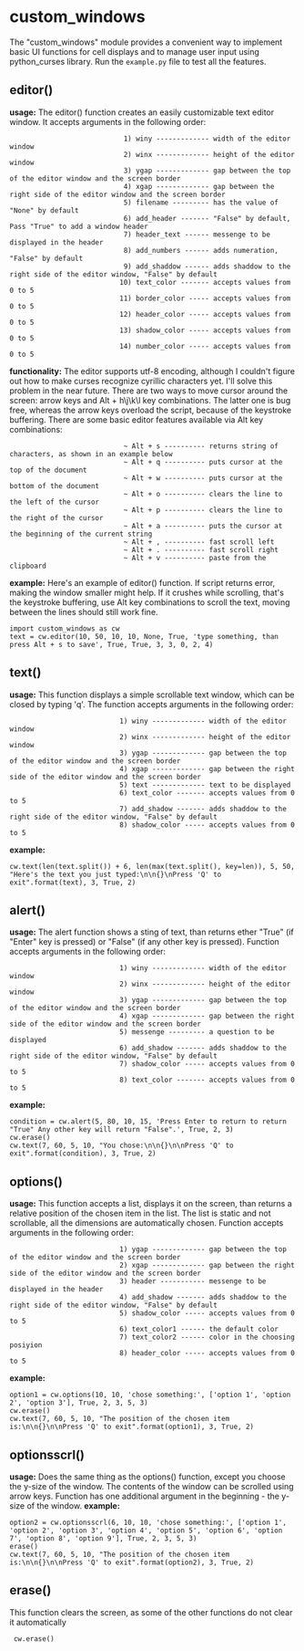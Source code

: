 # custom_windows

The "custom_windows" module provides a convenient way to implement basic UI functions for cell displays and to manage user input using python_curses library.  Run the `example.py` file to test all the features.
## editor()

 **usage:**
 The editor() function creates an easily customizable text editor window. It accepts arguments in the following order:

                                1) winy ------------- width of the editor window
                                2) winx ------------- height of the editor window
                                3) ygap ------------- gap between the top of the editor window and the screen border
                                4) xgap ------------- gap between the right side of the editor window and the screen border
                                5) filename --------- has the value of "None" by default
                                6) add_header ------- "False" by default, Pass "True" to add a window header
                                7) header_text ------ messenge to be displayed in the header
                                8) add_numbers ------ adds numeration, "False" by default
                                9) add_shaddow ------ adds shaddow to the right side of the editor window, "False" by default
                               10) text_color ------- accepts values from 0 to 5
                               11) border_color ----- accepts values from 0 to 5
                               12) header_color ----- accepts values from 0 to 5
                               13) shadow_color ----- accepts values from 0 to 5
                               14) number_color ----- accepts values from 0 to 5

 **functionality:**
   The editor supports utf-8 encoding, although I couldn't figure out how to make curses recognize cyrillic characters yet. I'll solve this problem in the near future. There are two ways to move cursor around the screen: arrow keys and Alt + h\j\k\l key combinations. The latter one is bug free, whereas the arrow keys overload the script, because of the keystroke buffering. There are some basic editor features available via Alt key combinations:

                                ~ Alt + s ---------- returns string of characters, as shown in an example below
                                ~ Alt + q ---------- puts cursor at the top of the document
                                ~ Alt + w ---------- puts cursor at the bottom of the document
                                ~ Alt + o ---------- clears the line to the left of the cursor
                                ~ Alt + p ---------- clears the line to the right of the cursor
                                ~ Alt + a ---------- puts the cursor at the beginning of the current string
                                ~ Alt + , ---------- fast scroll left
                                ~ Alt + . ---------- fast scroll right
                                ~ Alt + v ---------- paste from the clipboard
 **example:**
   Here's an example of editor() function. If script returns error, making the window smaller might help. If it crushes while scrolling, that's the keystroke buffering, use Alt key combinations to scroll the text, moving between the lines should still work fine.

    import custom_windows as cw
    text = cw.editor(10, 50, 10, 10, None, True, 'type something, than press Alt + s to save', True, True, 3, 3, 0, 2, 4)

## text()

 **usage:**
   This function displays a simple scrollable text window, which can be closed by typing 'q'. The function accepts arguments in the following order:

                               1) winy ------------- width of the editor window
                               2) winx ------------- height of the editor window
                               3) ygap ------------- gap between the top of the editor window and the screen border
                               4) xgap ------------- gap between the right side of the editor window and the screen border
                               5) text ------------- text to be displayed
                               6) text_color ------- accepts values from 0 to 5
                               7) add_shadow ------- adds shaddow to the right side of the editor window, "False" by default
                               8) shadow_color ----- accepts values from 0 to 5
**example:**

    cw.text(len(text.split()) + 6, len(max(text.split(), key=len)), 5, 50, "Here's the text you just typed:\n\n{}\nPress 'Q' to exit".format(text), 3, True, 2)

## alert()

 **usage:**
   The alert function shows a sting of text, than returns ether "True" (if "Enter" key is pressed) or "False" (if any other key is pressed). Function accepts arguments in the following order:

                               1) winy ------------- width of the editor window
                               2) winx ------------- height of the editor window
                               3) ygap ------------- gap between the top of the editor window and the screen border
                               4) xgap ------------- gap between the right side of the editor window and the screen border
                               5) messenge --------- a question to be displayed
                               6) add_shadow ------- adds shaddow to the right side of the editor window, "False" by default
                               7) shadow_color ----- accepts values from 0 to 5
                               8) text_color ------- accepts values from 0 to 5
**example:**

    condition = cw.alert(5, 80, 10, 15, 'Press Enter to return to return "True" Any other key will return "False".', True, 2, 3)
    cw.erase()
    cw.text(7, 60, 5, 10, "You chose:\n\n{}\n\nPress 'Q' to exit".format(condition), 3, True, 2)

## options()

 **usage:**
   This function accepts a list, displays it on the screen, than returns a relative position of the chosen item in the list. The list is static and not scrollable, all the dimensions are automatically chosen. Function accepts arguments in the following order:

                               1) ygap ------------- gap between the top of the editor window and the screen border
                               2) xgap ------------- gap between the right side of the editor window and the screen border
                               3) header ----------- messenge to be displayed in the header
                               4) add_shadow ------- adds shaddow to the right side of the editor window, "False" by default
                               5) shadow_color ----- accepts values from 0 to 5
                               6) text_color1 ------ the default color
                               7) text_color2 ------ color in the choosing posiyion
                               8) header_color ----- accepts values from 0 to 5
**example:**

    option1 = cw.options(10, 10, 'chose something:', ['option 1', 'option 2', 'option 3'], True, 2, 3, 5, 3)
    cw.erase()
    cw.text(7, 60, 5, 10, "The position of the chosen item is:\n\n{}\n\nPress 'Q' to exit".format(option1), 3, True, 2)

## optionsscrl()

 **usage:**
   Does the same thing as the options() function, except you choose the y-size of the window. The contents of the window can be scrolled using arrow keys. Function has one additional argument in the beginning - the y-size of the window.
**example:**

    option2 = cw.optionsscrl(6, 10, 10, 'chose something:', ['option 1', 'option 2', 'option 3', 'option 4', 'option 5', 'option 6', 'option 7', 'option 8', 'option 9'], True, 2, 3, 5, 3)
    erase()
    cw.text(7, 60, 5, 10, "The position of the chosen item is:\n\n{}\n\nPress 'Q' to exit".format(option2), 3, True, 2)
  ## erase()
  This function clears the screen, as some of the other functions do not clear it automatically


     cw.erase()





